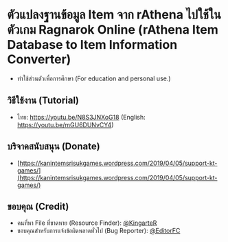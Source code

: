 # ตัวแปลงฐานข้อมูล Item จาก rAthena ไปใช้ในตัวเกม Ragnarok Online (rAthena Item Database to Item Information Converter)
- ทำใช้ส่วนตัวเพื่อการศึกษา (For education and personal use.)

## วิธีใช้งาน (Tutorial)
- ไทย: https://youtu.be/N8S3JNXoG18 (English: https://youtu.be/mGU6DUNvCY4)

## บริจาคสนับสนุน (Donate)
- [https://kanintemsrisukgames.wordpress.com/2019/04/05/support-kt-games/](https://kanintemsrisukgames.wordpress.com/2019/04/05/support-kt-games/)

## ขอบคุณ (Credit)
- คนที่หา File ที่ขาดหาย (Resource Finder): [@KingarteR](https://github.com/KingarteR)
- ขอบคุณสำหรับการแจ้งข้อผิดพลาดทั่วไป (Bug Reporter): [@EditorFC](https://github.com/EditorFc)
